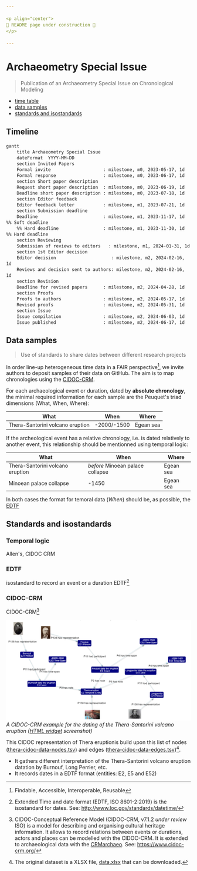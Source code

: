 ```yaml
---

<p align="center"> 
🚧 README page under construction 🚧  
</p>

---
```


# Archaeometry Special Issue
> Publication of an Archaeometry Special Issue on Chronological Modeling


- [time table](https://github.com/historical-time/archaeometry-si#timeline)
- [data samples](https://github.com/historical-time/archaeometry-si#data-samples)
- [standards and isostandards](https://github.com/historical-time/archaeometry-si#standards-and-isostandards)

## Timeline

```mermaid
gantt
    title Archaeometry Special Issue
    dateFormat  YYYY-MM-DD
    section Invited Papers
    Formal invite                    : milestone, m0, 2023-05-17, 1d
    Formal response                  : milestone, m0, 2023-06-17, 1d
    section Short paper description
    Request short paper description  : milestone, m0, 2023-06-19, 1d
    Deadline short paper description : milestone, m0, 2023-07-18, 1d
    section Editor feedback
    Editor feedback letter           : milestone, m1, 2023-07-21, 1d
    section Submission deadline
    Deadline                         : milestone, m1, 2023-11-17, 1d %% Soft deadline
    %% Hard deadline                 : milestone, m1, 2023-11-30, 1d %% Hard deadline
    section Reviewing
    Submission of reviews to editors   : milestone, m1, 2024-01-31, 1d
    section 1st Editor decision
    Editor decision                     : milestone, m2, 2024-02-16, 1d
    Reviews and decision sent to authors: milestone, m2, 2024-02-16, 1d
    section Revision
    Deadline for revised papers      : milestone, m2, 2024-04-28, 1d
    section Proofs
    Proofs to authors                : milestone, m2, 2024-05-17, 1d
    Revised proofs                   : milestone, m2, 2024-05-31, 1d
    section Issue
    Issue compilation                : milestone, m2, 2024-06-03, 1d
    Issue published                  : milestone, m2, 2024-06-17, 1d
```

## Data samples
> Use of standards to share dates between different research projects

In order line-up heterogeneous time data in a FAIR perspective[^4], we invite authors to deposit samples of their data on GitHub. The aim is to map chronologies using the [CIDOC-CRM](https://github.com/historical-time/archaeometry-si#cidoc-crm).


For each archaeological event or duration, dated by **absolute chronology**, the minimal required information for each sample are the Peuquet's triad dimensions (What, When, Where):

| What | When | Where |
|------|------|-------|
| Thera-Santorini volcano eruption | -2000/-1500 | Egean sea |

If the archeological event has a relative chronology, i.e. is dated relatively to another event, this relationship should be mentionned using temporal logic:

| What | When | Where |
|------|------|-------|
| Thera-Santorini volcano eruption | *before* Minoean palace collapse | Egean sea |
| Minoean palace collapse | -1450 | Egean sea |

In both cases the format for temoral data (*When*) should be, as possible, the [EDTF](https://github.com/historical-time/archaeometry-si#edtf)

## Standards and isostandards

### Temporal logic

Allen's, CIDOC CRM

### EDTF

 isostandard to record an event or a duration
EDTF[^1]
### CIDOC-CRM

CIDOC-CRM[^2]

<p align="center">

<img src="https://github.com/historical-time/data-samples/blob/main/cidoc-crm/example-thera.png" width="900"><br>
<em>A CIDOC-CRM example for the dating of the Thera-Santorini volcano eruption ([HTML widget](https://historical-time.github.io/caa23/www/thera-cidoc-graph.html) screenshot)</em>
</p>

This CIDOC representation of Thera eruptionis build upon this list of nodes ([thera-cidoc-data-nodes.tsv](https://github.com/historical-time/data-samples/blob/main/cidoc-crm/thera-cidoc-data-nodes.tsv)) and edges ([thera-cidoc-data-edges.tsv](https://github.com/historical-time/data-samples/blob/main/cidoc-crm/thera-cidoc-data-edges.tsv))[^3]. 

* It gathers different interpretation of the Thera-Santorini volcano eruption datation by Burnouf, Long Perrier, etc.
* It records dates in a EDTF format (entities: E2, E5 and E52)


[^1]: Extended Time and date format (EDTF, ISO 8601-2:2019) is the isostandard for dates. See: http://www.loc.gov/standards/datetime/
[^2]: CIDOC-Conceptual Reference Model (CIDOC-CRM, v7.1.2 *under review* ISO) is a model for describing and organising cultural heritage information. It allows to record relations between events or durations, actors and places can be modelled with the CIDOC-CRM. It is extended to archaeological data with the [CRMarchaeo](https://www.cidoc-crm.org/crmarchaeo/home-3). See: https://www.cidoc-crm.org/
[^3]: The original dataset is a XLSX file, [data.xlsx](https://github.com/eamena-project/eamena-arches-dev/blob/main/data/lod/data.xlsx) that can be downloaded.
[^4]: Findable, Accessible, Interoperable, Reusable
